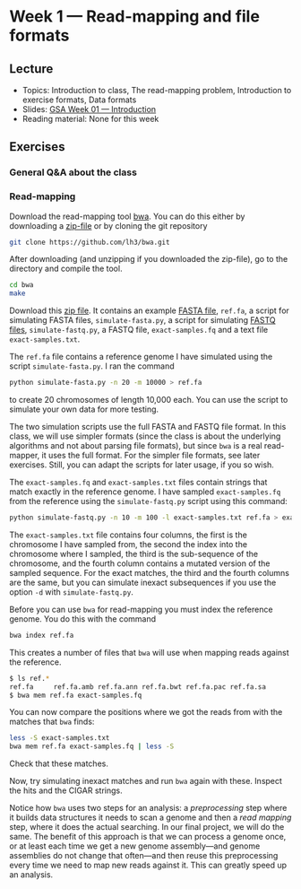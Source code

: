 # Week 1 — Read-mapping and file formats

## Lecture

- Topics: Introduction to class, The read-mapping problem, Introduction to exercise formats, Data formats
- Slides: [GSA Week 01 — Introduction](../slides/GSA%20Week%2001%20--%20Introduction.pdf)
- Reading material: None for this week

## Exercises

### General Q&A about the class

### Read-mapping

Download the read-mapping tool [bwa](https://github.com/lh3/bwa). You can do this either by downloading a [zip-file](https://github.com/lh3/bwa/archive/master.zip) or by cloning the git repository

```bash
git clone https://github.com/lh3/bwa.git
```

After downloading (and unzipping if you downloaded the zip-file), go to the directory and compile the tool.

```bash
cd bwa
make
```

Download this [zip file](data/week-01.zip). It contains an example [FASTA file](https://en.wikipedia.org/wiki/FASTA_format), `ref.fa`, a script for simulating FASTA files, `simulate-fasta.py`, a script for simulating [FASTQ files](https://en.wikipedia.org/wiki/FASTQ_format), `simulate-fastq.py`, a FASTQ file, `exact-samples.fq` and a text file `exact-samples.txt`.

The `ref.fa` file contains a reference genome I have simulated using the script `simulate-fasta.py`. I ran the command

```bash
python simulate-fasta.py -n 20 -m 10000 > ref.fa
```

to create 20 chromosomes of length 10,000 each. You can use the script to simulate your own data for more testing.

The two simulation scripts use the full FASTA and FASTQ file format. In this class, we will use simpler formats (since the class is about the underlying algorithms and not about parsing file formats), but since `bwa` is a real read-mapper, it uses the full format. For the simpler file formats, see later exercises. Still, you can adapt the scripts for later usage, if you so wish.

The `exact-samples.fq` and `exact-samples.txt` files contain strings that match exactly in the reference genome. I have sampled `exact-samples.fq` from the reference using the `simulate-fastq.py` script using this command:

```bash
python simulate-fastq.py -n 10 -m 100 -l exact-samples.txt ref.fa > exact-samples.fq
```

The `exact-samples.txt` file contains four columns, the first is the chromosome I have sampled from, the second the index into the chromosome where I sampled, the third is the sub-sequence of the chromosome, and the fourth column contains a mutated version of the sampled sequence. For the exact matches, the third and the fourth columns are the same, but you can simulate inexact subsequences if you use the option `-d` with `simulate-fastq.py`.

Before you can use `bwa` for read-mapping you must index the reference genome. You do this with the command

```bash
bwa index ref.fa
```

This creates a number of files that `bwa` will use when mapping reads against the reference.

```bash
$ ls ref.*
ref.fa     ref.fa.amb ref.fa.ann ref.fa.bwt ref.fa.pac ref.fa.sa
$ bwa mem ref.fa exact-samples.fq
```

You can now compare the positions where we got the reads from with the matches that `bwa` finds:

```bash
less -S exact-samples.txt
bwa mem ref.fa exact-samples.fq | less -S
```

Check that these matches.

Now, try simulating inexact matches and run `bwa` again with these. Inspect the hits and the CIGAR strings.

Notice how `bwa` uses two steps for an analysis: a *preprocessing* step where it builds data structures it needs to scan a genome and then a *read mapping* step, where it does the actual searching. In our final project, we will do the same. The benefit of this approach is that we can process a genome once, or at least each time we get a new genome assembly—and genome assemblies do not change that often—and then reuse this preprocessing every time we need to map new reads against it. This can greatly speed up an analysis.

[fasta.python]: https://classroom.github.com/a/3p-4YDEy
[fasta.go]:     https://classroom.github.com/a/w34JR9FD
[fasta.c]:      https://classroom.github.com/a/ljTlT5NO

[fastq.python]: https://classroom.github.com/a/SNorpTI9
[fastq.go]:     https://classroom.github.com/a/6jiC7ED4
[fastq.c]:      https://classroom.github.com/a/F2ywXphR

[sam.python]: https://classroom.github.com/a/bfS1ecIR
[sam.go]:     https://classroom.github.com/a/C9D3A55s
[sam.c]:      https://classroom.github.com/a/a8lzL6Nz

[cigar.python]: https://classroom.github.com/a/8IzKU7c4
[cigar.go]:     https://classroom.github.com/a/E7lgdZbX
[cigar.c]:      https://classroom.github.com/a/QZniBOMN

[border.c]:      https://classroom.github.com/a/t1bzUNuD
[border.go]:     https://classroom.github.com/a/LsL_tdES
[border.python]: https://classroom.github.com/a/a8Igh8ws

[tree.traversal.c]:      https://classroom.github.com/a/sYzQx5sn
[tree.traversal.go]:     https://classroom.github.com/a/xyKOTvu2
[tree.traversal.python]: https://classroom.github.com/a/VKJGqpFE

[radix.sort.python]: https://classroom.github.com/a/1ja1pcoM
[radix.sort.go]:     https://classroom.github.com/a/SaHPc4w7
[radix.sort.c]:      https://classroom.github.com/a/ohYQlbYy

[bwt.python]: https://classroom.github.com/a/2QD5TvYV
[bwt.go]:     https://classroom.github.com/a/vbUZjfns
[bwt.c]:      https://classroom.github.com/a/hBxQ1k2k


